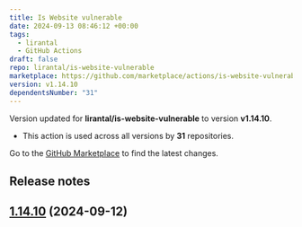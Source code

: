 ```yaml
---
title: Is Website vulnerable
date: 2024-09-13 08:46:12 +00:00
tags:
  - lirantal
  - GitHub Actions
draft: false
repo: lirantal/is-website-vulnerable
marketplace: https://github.com/marketplace/actions/is-website-vulnerable
version: v1.14.10
dependentsNumber: "31"
---
```



Version updated for **lirantal/is-website-vulnerable** to version **v1.14.10**.
- This action is used across all versions by **31** repositories.

Go to the [GitHub Marketplace](https://github.com/marketplace/actions/is-website-vulnerable) to find the latest changes.

## Release notes

## [1.14.10](https://github.com/lirantal/is-website-vulnerable/compare/v1.14.9...v1.14.10) (2024-09-12)




